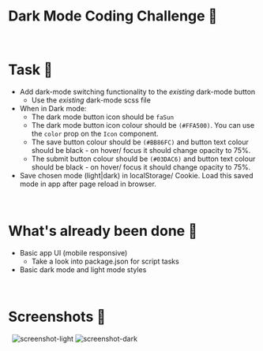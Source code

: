 # Dark Mode Coding Challenge 🌙 

&nbsp;
# Task 📖
- Add dark-mode switching functionality to the *existing* dark-mode button
  - Use the *existing* dark-mode scss file
- When in Dark mode:
  - The dark mode button icon should be `faSun`
  - The dark mode button icon colour should be `(#FFA500)`. You can use the `color` prop on the `Icon` component.
  - The save button colour should be `(#BB86FC)` and button text colour should be black - on hover/ focus it should change opacity to 75%.
  - The submit button colour should be `(#03DAC6)` and button text colour should be black  - on hover/ focus it should change opacity to 75%.
- Save chosen mode (light|dark) in localStorage/ Cookie. Load this saved mode in app after page reload in browser.


&nbsp;
# What's already been done 🏁
- Basic app UI (mobile responsive)
    - Take a look into package.json for script tasks
- Basic dark mode and light mode styles

&nbsp;
# Screenshots 🌄
&nbsp;
![screenshot-light](https://puu.sh/Fq13d/04a9e5ad48.png)
![screenshot-dark](https://puu.sh/Fq132/caa2fa0c6d.png)
